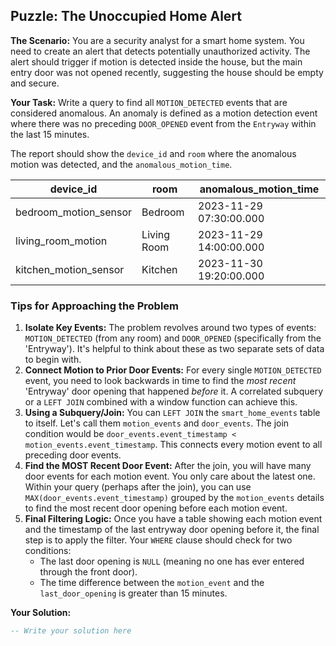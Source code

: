 ## Puzzle: The Unoccupied Home Alert

**The Scenario:** You are a security analyst for a smart home system. You need to create an alert that detects potentially unauthorized activity. The alert should trigger if motion is detected inside the house, but the main entry door was not opened recently, suggesting the house should be empty and secure.

**Your Task:** Write a query to find all `MOTION_DETECTED` events that are considered anomalous. An anomaly is defined as a motion detection event where there was no preceding `DOOR_OPENED` event from the `Entryway` within the last 15 minutes.

The report should show the `device_id` and `room` where the anomalous motion was detected, and the `anomalous_motion_time`.

| **device_id**   | **room** | **anomalous_motion_time** |
| --------------------- | -------------- | ------------------------------- |
| bedroom_motion_sensor | Bedroom        | 2023-11-29 07:30:00.000         |
| living_room_motion    | Living Room    | 2023-11-29 14:00:00.000         |
| kitchen_motion_sensor | Kitchen        | 2023-11-30 19:20:00.000         |

### Tips for Approaching the Problem

1. **Isolate Key Events:** The problem revolves around two types of events: `MOTION_DETECTED` (from any room) and `DOOR_OPENED` (specifically from the 'Entryway'). It's helpful to think about these as two separate sets of data to begin with.
2. **Connect Motion to Prior Door Events:** For every single `MOTION_DETECTED` event, you need to look backwards in time to find the *most recent* 'Entryway' door opening that happened *before* it. A correlated subquery or a `LEFT JOIN` combined with a window function can achieve this.
3. **Using a Subquery/Join:** You can `LEFT JOIN` the `smart_home_events` table to itself. Let's call them `motion_events` and `door_events`. The join condition would be `door_events.event_timestamp < motion_events.event_timestamp`. This connects every motion event to all preceding door events.
4. **Find the MOST Recent Door Event:** After the join, you will have many door events for each motion event. You only care about the latest one. Within your query (perhaps after the join), you can use `MAX(door_events.event_timestamp)` grouped by the `motion_events` details to find the most recent door opening before each motion event.
5. **Final Filtering Logic:** Once you have a table showing each motion event and the timestamp of the last entryway door opening before it, the final step is to apply the filter. Your `WHERE` clause should check for two conditions:
   * The last door opening is `NULL` (meaning no one has ever entered through the front door).
   * The time difference between the `motion_event` and the `last_door_opening` is greater than 15 minutes.

**Your Solution:**

```sql
-- Write your solution here
```
